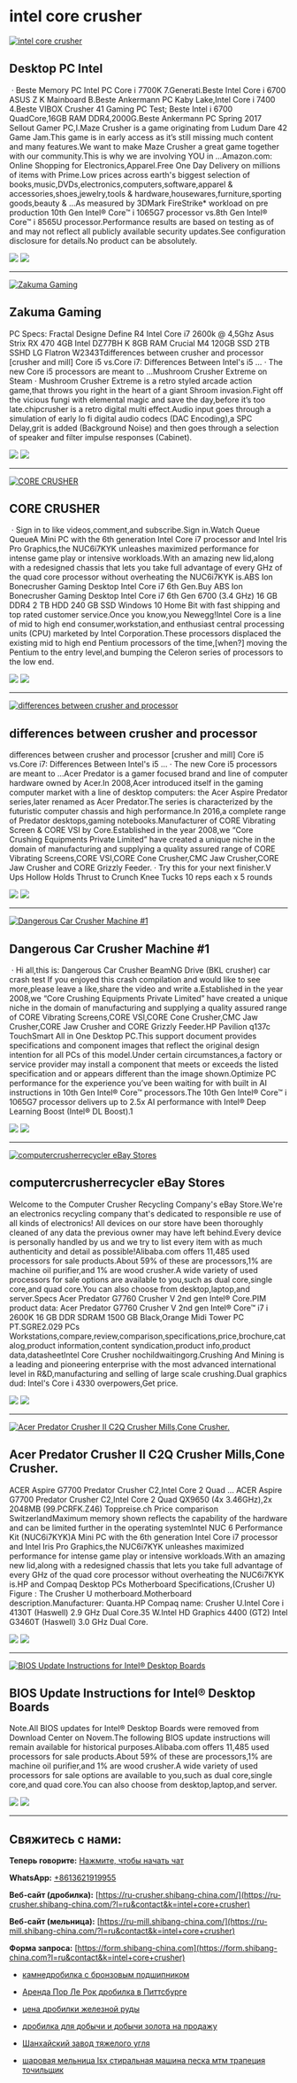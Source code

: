# intel core crusher

<a href="https://swt.shibang-china.com/?l=ru&img&k=intel+core+crusher" target="_blank">![intel core crusher](http://static.shibang-china.com/all-800x300/585.jpg)</a>

## Desktop PC Intel
&nbsp;&#0183;&#32;Beste Memory PC Intel PC Core i 7700K 7.Generati.Beste Intel Core i 6700 ASUS Z K Mainboard B.Beste Ankermann PC Kaby Lake,Intel Core i 7400 4.Beste VIBOX Crusher 41 Gaming PC Test; Beste Intel i 6700 QuadCore,16GB RAM DDR4,2000G.Beste Ankermann PC Spring 2017 Sellout Gamer PC,I.Maze Crusher is a game originating from Ludum Dare 42 Game Jam.This game is in early access as it’s still missing much content and many features.We want to make Maze Crusher a great game together with our community.This is why we are involving YOU in …Amazon.com: Online Shopping for Electronics,Apparel.Free One Day Delivery on millions of items with Prime.Low prices across earth's biggest selection of books,music,DVDs,electronics,computers,software,apparel &amp; accessories,shoes,jewelry,tools &amp; hardware,housewares,furniture,sporting goods,beauty &amp; …As measured by 3DMark FireStrike* workload on pre production 10th Gen Intel&#174; Core™ i 1065G7 processor vs.8th Gen Intel&#174; Core™ i 8565U processor.Performance results are based on testing as of and may not reflect all publicly available security updates.See configuration disclosure for details.No product can be absolutely.


<a href="https://whatsapp.shibangsoft.com/WhatsApp.php" target="_blank" title="WhatsApp">![](http://static.shibang-china.com/icon/whatsapp.png)</a> <a href="https://swt.shibang-china.com/?l=ru&icon&k=intel+core+crusher" target="_blank">![](http://static.shibang-china.com/icon/chat-ru.png)</a>

---

<a href="https://swt.shibang-china.com/?l=ru&img&k=intel+core+crusher" target="_blank">![Zakuma Gaming](http://static.shibang-china.com/all-800x300/107.jpg)</a>

## Zakuma Gaming
PC Specs: Fractal Designe Define R4 Intel Core i7 2600k @ 4,5Ghz Asus Strix RX 470 4GB Intel DZ77BH K 8GB RAM Crucial M4 120GB SSD 2TB SSHD LG Flatron W2343Tdifferences between crusher and processor [crusher and mill] Core i5 vs.Core i7: Differences Between Intel's i5 … &#183; The new Core i5 processors are meant to …Mushroom Crusher Extreme on Steam&nbsp;&#0183;&#32;Mushroom Crusher Extreme is a retro styled arcade action game,that throws you right in the heart of a giant Shroom invasion.Fight off the vicious fungi with elemental magic and save the day,before it’s too late.chipcrusher is a retro digital multi effect.Audio input goes through a simulation of early lo fi digital audio codecs (DAC Encoding),a SPC Delay,grit is added (Background Noise) and then goes through a selection of speaker and filter impulse responses (Cabinet).


<a href="https://whatsapp.shibangsoft.com/WhatsApp.php" target="_blank" title="WhatsApp">![](http://static.shibang-china.com/icon/whatsapp.png)</a> <a href="https://swt.shibang-china.com/?l=ru&icon&k=intel+core+crusher" target="_blank">![](http://static.shibang-china.com/icon/chat-ru.png)</a>

---

<a href="https://swt.shibang-china.com/?l=ru&img&k=intel+core+crusher" target="_blank">![CORE CRUSHER](http://static.shibang-china.com/all-800x300/1063.jpg)</a>

## CORE CRUSHER
&nbsp;&#0183;&#32;Sign in to like videos,comment,and subscribe.Sign in.Watch Queue QueueA Mini PC with the 6th generation Intel Core i7 processor and Intel Iris Pro Graphics,the NUC6i7KYK unleashes maximized performance for intense game play or intensive workloads.With an amazing new lid,along with a redesigned chassis that lets you take full advantage of every GHz of the quad core processor without overheating the NUC6i7KYK is.ABS Ion Bonecrusher Gaming Desktop Intel Core i7 6th Gen.Buy ABS Ion Bonecrusher Gaming Desktop Intel Core i7 6th Gen 6700 (3.4 GHz) 16 GB DDR4 2 TB HDD 240 GB SSD Windows 10 Home Bit with fast shipping and top rated customer service.Once you know,you Newegg!Intel Core is a line of mid to high end consumer,workstation,and enthusiast central processing units (CPU) marketed by Intel Corporation.These processors displaced the existing mid to high end Pentium processors of the time,[when?] moving the Pentium to the entry level,and bumping the Celeron series of processors to the low end.


<a href="https://whatsapp.shibangsoft.com/WhatsApp.php" target="_blank" title="WhatsApp">![](http://static.shibang-china.com/icon/whatsapp.png)</a> <a href="https://swt.shibang-china.com/?l=ru&icon&k=intel+core+crusher" target="_blank">![](http://static.shibang-china.com/icon/chat-ru.png)</a>

---

<a href="https://swt.shibang-china.com/?l=ru&img&k=intel+core+crusher" target="_blank">![differences between crusher and processor](http://static.shibang-china.com/all-800x300/3.jpg)</a>

## differences between crusher and processor
differences between crusher and processor [crusher and mill] Core i5 vs.Core i7: Differences Between Intel's i5 … &#183; The new Core i5 processors are meant to …Acer Predator is a gamer focused brand and line of computer hardware owned by Acer.In 2008,Acer introduced itself in the gaming computer market with a line of desktop computers: the Acer Aspire Predator series,later renamed as Acer Predator.The series is characterized by the futuristic computer chassis and high performance.In 2016,a complete range of Predator desktops,gaming notebooks.Manufacturer of CORE Vibrating Screen &amp; CORE VSI by Core.Established in the year 2008,we “Core Crushing Equipments Private Limited” have created a unique niche in the domain of manufacturing and supplying a quality assured range of CORE Vibrating Screens,CORE VSI,CORE Cone Crusher,CMC Jaw Crusher,CORE Jaw Crusher and CORE Grizzly Feeder.&nbsp;&#0183;&#32;Try this for your next finisher.V Ups Hollow Holds Thrust to Crunch Knee Tucks 10 reps each x 5 rounds


<a href="https://whatsapp.shibangsoft.com/WhatsApp.php" target="_blank" title="WhatsApp">![](http://static.shibang-china.com/icon/whatsapp.png)</a> <a href="https://swt.shibang-china.com/?l=ru&icon&k=intel+core+crusher" target="_blank">![](http://static.shibang-china.com/icon/chat-ru.png)</a>

---

<a href="https://swt.shibang-china.com/?l=ru&img&k=intel+core+crusher" target="_blank">![Dangerous Car Crusher Machine #1](http://static.shibang-china.com/all-800x300/269.jpg)</a>

## Dangerous Car Crusher Machine #1
&nbsp;&#0183;&#32;Hi all,this is: Dangerous Car Crusher BeamNG Drive (BKL crusher) car crash test If you enjoyed this crash compilation and would like to see more,please leave a like,share the video and write a.Established in the year 2008,we “Core Crushing Equipments Private Limited” have created a unique niche in the domain of manufacturing and supplying a quality assured range of CORE Vibrating Screens,CORE VSI,CORE Cone Crusher,CMC Jaw Crusher,CORE Jaw Crusher and CORE Grizzly Feeder.HP Pavilion q137c TouchSmart All in One Desktop PC.This support document provides specifications and component images that reflect the original design intention for all PCs of this model.Under certain circumstances,a factory or service provider may install a component that meets or exceeds the listed specification and or appears different than the image shown.Optimize PC performance for the experience you’ve been waiting for with built in AI instructions in 10th Gen Intel&#174; Core™ processors.The 10th Gen Intel&#174; Core™ i 1065G7 processor delivers up to 2.5x AI performance with Intel&#174; Deep Learning Boost (Intel&#174; DL Boost).1


<a href="https://whatsapp.shibangsoft.com/WhatsApp.php" target="_blank" title="WhatsApp">![](http://static.shibang-china.com/icon/whatsapp.png)</a> <a href="https://swt.shibang-china.com/?l=ru&icon&k=intel+core+crusher" target="_blank">![](http://static.shibang-china.com/icon/chat-ru.png)</a>

---

<a href="https://swt.shibang-china.com/?l=ru&img&k=intel+core+crusher" target="_blank">![computercrusherrecycler eBay Stores](http://static.shibang-china.com/all-800x300/135.jpg)</a>

## computercrusherrecycler eBay Stores
Welcome to the Computer Crusher Recycling Company's eBay Store.We're an electronics recycling company that's dedicated to responsible re use of all kinds of electronics! All devices on our store have been thoroughly cleaned of any data the previous owner may have left behind.Every device is personally handled by us and we try to list every item with as much authenticity and detail as possible!Alibaba.com offers 11,485 used processors for sale products.About 59% of these are processors,1% are machine oil purifier,and 1% are wood crusher.A wide variety of used processors for sale options are available to you,such as dual core,single core,and quad core.You can also choose from desktop,laptop,and server.Specs Acer Predator G7760 Crusher V 2nd gen Intel&#174; Core.PIM product data: Acer Predator G7760 Crusher V 2nd gen Intel&#174; Core™ i7 i 2600K 16 GB DDR SDRAM 1500 GB Black,Orange Midi Tower PC PT.SGRE2.029 PCs Workstations,compare,review,comparison,specifications,price,brochure,catalog,product information,content syndication,product info,product data,datasheetIntel Core Crusher nochildwaitingorg.Crushing And Mining is a leading and pioneering enterprise with the most advanced international level in R&amp;D,manufacturing and selling of large scale crushing.Dual graphics dud: Intel's Core i 4330 overpowers,Get price.


<a href="https://whatsapp.shibangsoft.com/WhatsApp.php" target="_blank" title="WhatsApp">![](http://static.shibang-china.com/icon/whatsapp.png)</a> <a href="https://swt.shibang-china.com/?l=ru&icon&k=intel+core+crusher" target="_blank">![](http://static.shibang-china.com/icon/chat-ru.png)</a>

---

<a href="https://swt.shibang-china.com/?l=ru&img&k=intel+core+crusher" target="_blank">![Acer Predator Crusher II C2Q Crusher Mills,Cone Crusher.](http://static.shibang-china.com/all-800x300/245.jpg)</a>

## Acer Predator Crusher II C2Q Crusher Mills,Cone Crusher.
ACER Aspire G7700 Predator Crusher C2,Intel Core 2 Quad … ACER Aspire G7700 Predator Crusher C2,Intel Core 2 Quad QX9650 (4x 3.46GHz),2x 2048MB (99.PCRFK.Z46) Toppreise.ch Price comparison SwitzerlandMaximum memory shown reflects the capability of the hardware and can be limited further in the operating systemIntel NUC 6 Performance Kit (NUC6i7KYK)A Mini PC with the 6th generation Intel Core i7 processor and Intel Iris Pro Graphics,the NUC6i7KYK unleashes maximized performance for intense game play or intensive workloads.With an amazing new lid,along with a redesigned chassis that lets you take full advantage of every GHz of the quad core processor without overheating the NUC6i7KYK is.HP and Compaq Desktop PCs Motherboard Specifications,(Crusher U) Figure : The Crusher U motherboard.Motherboard description.Manufacturer: Quanta.HP Compaq name: Crusher U.Intel Core i 4130T (Haswell) 2.9 GHz Dual Core.35 W.Intel HD Graphics 4400 (GT2) Intel G3460T (Haswell) 3.0 GHz Dual Core.


<a href="https://whatsapp.shibangsoft.com/WhatsApp.php" target="_blank" title="WhatsApp">![](http://static.shibang-china.com/icon/whatsapp.png)</a> <a href="https://swt.shibang-china.com/?l=ru&icon&k=intel+core+crusher" target="_blank">![](http://static.shibang-china.com/icon/chat-ru.png)</a>

---

<a href="https://swt.shibang-china.com/?l=ru&img&k=intel+core+crusher" target="_blank">![BIOS Update Instructions for Intel&#174; Desktop Boards](http://static.shibang-china.com/all-800x300/80.jpg)</a>

## BIOS Update Instructions for Intel&#174; Desktop Boards
Note.All BIOS updates for Intel&#174; Desktop Boards were removed from Download Center on Novem.The following BIOS update instructions will remain available for historical purposes.Alibaba.com offers 11,485 used processors for sale products.About 59% of these are processors,1% are machine oil purifier,and 1% are wood crusher.A wide variety of used processors for sale options are available to you,such as dual core,single core,and quad core.You can also choose from desktop,laptop,and server.

<a href="https://whatsapp.shibangsoft.com/WhatsApp.php" target="_blank" title="WhatsApp">![](http://static.shibang-china.com/icon/whatsapp.png)</a> <a href="https://swt.shibang-china.com/?l=ru&icon&k=intel+core+crusher" target="_blank">![](http://static.shibang-china.com/icon/chat-ru.png)</a>

---
## Свяжитесь с нами:

**Теперь говорите:** [Нажмите, чтобы начать чат](https://swt.shibang-china.com?l=ru&contact&k=intel+core+crusher)

**WhatsApp:**  [+8613621919955](https://whatsapp.shibangsoft.com/WhatsApp.php)

**Веб-сайт (дробилка):** [https://ru-crusher.shibang-china.com/](https://ru-crusher.shibang-china.com/?l=ru&contact&k=intel+core+crusher)

**Веб-сайт (мельница):** [https://ru-mill.shibang-china.com/](https://ru-mill.shibang-china.com/?l=ru&contact&k=intel+core+crusher)

**Форма запроса:** [https://form.shibang-china.com](https://form.shibang-china.com?l=ru&contact&k=intel+core+crusher)

* [камнедробилка с бронзовым подшипником](../131/%D0%BA%D0%B0%D0%BC%D0%BD%D0%B5%D0%B4%D1%80%D0%BE%D0%B1%D0%B8%D0%BB%D0%BA%D0%B0%20%D1%81%20%D0%B1%D1%80%D0%BE%D0%BD%D0%B7%D0%BE%D0%B2%D1%8B%D0%BC%20%D0%BF%D0%BE%D0%B4%D1%88%D0%B8%D0%BF%D0%BD%D0%B8%D0%BA%D0%BE%D0%BC.md)

* [Аренда Пор Ле Рок дробилка в Питтсбурге](../134/%D0%90%D1%80%D0%B5%D0%BD%D0%B4%D0%B0%20%D0%9F%D0%BE%D1%80%20%D0%9B%D0%B5%20%D0%A0%D0%BE%D0%BA%20%D0%B4%D1%80%D0%BE%D0%B1%D0%B8%D0%BB%D0%BA%D0%B0%20%D0%B2%20%D0%9F%D0%B8%D1%82%D1%82%D1%81%D0%B1%D1%83%D1%80%D0%B3%D0%B5.md)

* [цена дробилки железной руды](../135/%D1%86%D0%B5%D0%BD%D0%B0%20%D0%B4%D1%80%D0%BE%D0%B1%D0%B8%D0%BB%D0%BA%D0%B8%20%D0%B6%D0%B5%D0%BB%D0%B5%D0%B7%D0%BD%D0%BE%D0%B9%20%D1%80%D1%83%D0%B4%D1%8B.md)

* [дробилка для добычи и добычи золота на продажу](../135/%D0%B4%D1%80%D0%BE%D0%B1%D0%B8%D0%BB%D0%BA%D0%B0%20%D0%B4%D0%BB%D1%8F%20%D0%B4%D0%BE%D0%B1%D1%8B%D1%87%D0%B8%20%D0%B8%20%D0%B4%D0%BE%D0%B1%D1%8B%D1%87%D0%B8%20%D0%B7%D0%BE%D0%BB%D0%BE%D1%82%D0%B0%20%D0%BD%D0%B0%20%D0%BF%D1%80%D0%BE%D0%B4%D0%B0%D0%B6%D1%83.md)

* [Шанхайский завод тяжелого угля](../131/%D0%A8%D0%B0%D0%BD%D1%85%D0%B0%D0%B9%D1%81%D0%BA%D0%B8%D0%B9%20%D0%B7%D0%B0%D0%B2%D0%BE%D0%B4%20%D1%82%D1%8F%D0%B6%D0%B5%D0%BB%D0%BE%D0%B3%D0%BE%20%D1%83%D0%B3%D0%BB%D1%8F.md)

* [шаровая мельница lsx стиральная машина песка мтм трапеция точильщик](../131/%D1%88%D0%B0%D1%80%D0%BE%D0%B2%D0%B0%D1%8F%20%D0%BC%D0%B5%D0%BB%D1%8C%D0%BD%D0%B8%D1%86%D0%B0%20lsx%20%D1%81%D1%82%D0%B8%D1%80%D0%B0%D0%BB%D1%8C%D0%BD%D0%B0%D1%8F%20%D0%BC%D0%B0%D1%88%D0%B8%D0%BD%D0%B0%20%D0%BF%D0%B5%D1%81%D0%BA%D0%B0%20%D0%BC%D1%82%D0%BC%20%D1%82%D1%80%D0%B0%D0%BF%D0%B5%D1%86%D0%B8%D1%8F%20%D1%82%D0%BE%D1%87%D0%B8%D0%BB%D1%8C%D1%89%D0%B8%D0%BA.md)